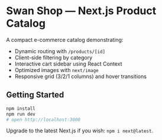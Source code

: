 # Swan Shop — Next.js Product Catalog

A compact e-commerce catalog demonstrating:
- Dynamic routing with `/products/[id]`
- Client-side filtering by category
- Interactive cart sidebar using React Context
- Optimized images with `next/image`
- Responsive grid (3/2/1 columns) and hover transitions

## Getting Started
```bash
npm install
npm run dev
# open http://localhost:3000
```

Upgrade to the latest Next.js if you wish: `npm i next@latest`.
